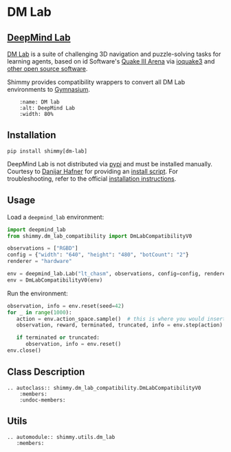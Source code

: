 # DM Lab

## [DeepMind Lab](https://github.com/deepmind/lab)

[DM Lab](https://github.com/deepmind/lab) is a suite of challenging 3D navigation and puzzle-solving tasks for learning agents, based on id Software's
[Quake III Arena](https://github.com/id-Software/Quake-III-Arena) via
[ioquake3](https://github.com/ioquake/ioq3) and
[other open source software](#upstream-sources).

Shimmy provides compatibility wrappers to convert all DM Lab environments to [Gymnasium](https://gymnasium.farama.org/).

```{figure} /_static/img/dm_lab.gif
    :name: DM lab
    :alt: DeepMind Lab
    :width: 80%
```


## Installation

```
pip install shimmy[dm-lab]
```

DeepMind Lab is not distributed via [pypi](https://pypi.org/) and must be installed manually. Courtesy to [Danijar Hafner](https://github.com/deepmind/lab/issues/242) for providing an [install script](https://github.com/Farama-Foundation/Shimmy/blob/main/scripts/install_dm_lab.sh). For troubleshooting, refer to the official [installation instructions](https://github.com/deepmind/lab#getting-started-on-linux).

## Usage
Load a `deepmind_lab` environment:
```python
import deepmind_lab
from shimmy.dm_lab_compatibility import DmLabCompatibilityV0

observations = ["RGBD"]
config = {"width": "640", "height": "480", "botCount": "2"}
renderer = "hardware"

env = deepmind_lab.Lab("lt_chasm", observations, config=config, renderer=renderer)
env = DmLabCompatibilityV0(env)
```

Run the environment:
```python
observation, info = env.reset(seed=42)
for _ in range(1000):
   action = env.action_space.sample()  # this is where you would insert your policy
   observation, reward, terminated, truncated, info = env.step(action)

   if terminated or truncated:
      observation, info = env.reset()
env.close()
```


## Class Description
```{eval-rst}
.. autoclass:: shimmy.dm_lab_compatibility.DmLabCompatibilityV0
    :members:
    :undoc-members:
```

## Utils
```{eval-rst}
.. automodule:: shimmy.utils.dm_lab
   :members:
```
